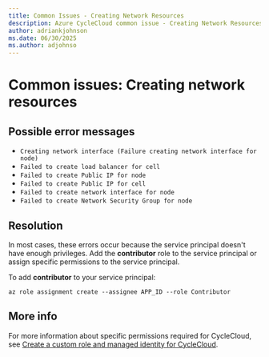 ```yaml
---
title: Common Issues - Creating Network Resources
description: Azure CycleCloud common issue - Creating Network Resources
author: adriankjohnson
ms.date: 06/30/2025
ms.author: adjohnso
---
```

# Common issues: Creating network resources

## Possible error messages

- `Creating network interface (Failure creating network interface for node)`
- `Failed to create load balancer for cell`
- `Failed to create Public IP for node`
- `Failed to create Public IP for cell`
- `Failed to create network interface for node`
- `Failed to create Network Security Group for node`

## Resolution

In most cases, these errors occur because the service principal doesn't have enough privileges. Add the **contributor** role to the service principal or assign specific permissions to the service principal.

To add **contributor** to your service principal:
```azurecli-interactive
az role assignment create --assignee APP_ID --role Contributor
```

## More info

For more information about specific permissions required for CycleCloud, see [Create a custom role and managed identity for CycleCloud](/azure/cyclecloud/managed-identities#create-a-custom-role-and-managed-identity-for-cyclecloud).